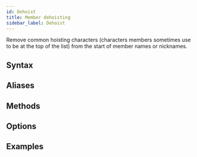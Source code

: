 ```yaml
---
id: Dehoist
title: Member dehoisting 
sidebar_label: Dehoist
---
```


Remove common hoisting characters (characters members sometimes use to be at the top of the list) from the start of member names or nicknames.

## Syntax

## Aliases

## Methods

## Options

## Examples